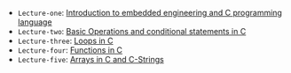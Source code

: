 - `Lecture-one`: [Introduction to embedded engineering and C programming language](https://google-developers-sohag.github.io//Embedded-Systems-Roadmap/lecture-one/raw-docs/lecture-one.html)
- `Lecture-two`: [Basic Operations and conditional statements in C](https://google-developers-sohag.github.io//Embedded-Systems-Roadmap/lecture-two/raw-docs/lecture-two.html)
- `Lecture-three`: [Loops in C](https://google-developers-sohag.github.io//Embedded-Systems-Roadmap/lecture-three/raw-docs/lecture-three.html)
- `Lecture-four`: [Functions in C](https://google-developers-sohag.github.io//Embedded-Systems-Roadmap/lecture-four/raw-docs/lecture-four.html)
- `Lecture-five`: [Arrays in C and C-Strings](https://google-developers-sohag.github.io//Embedded-Systems-Roadmap/lecture-five/raw-docs/lecture-five.html)
